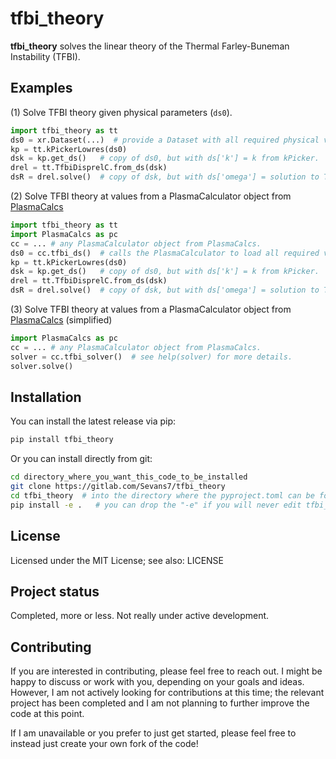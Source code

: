# tfbi_theory

**tfbi_theory** solves the linear theory of the Thermal Farley-Buneman Instability (TFBI).


## Examples

(1) Solve TFBI theory given physical parameters (`ds0`).

```python
import tfbi_theory as tt
ds0 = xr.Dataset(...)  # provide a Dataset with all required physical values...
kp = tt.kPickerLowres(ds0)
dsk = kp.get_ds()   # copy of ds0, but with ds['k'] = k from kPicker.
drel = tt.TfbiDisprelC.from_ds(dsk)
dsR = drel.solve()  # copy of dsk, but with ds['omega'] = solution to TFBI theory!
```


(2) Solve TFBI theory at values from a PlasmaCalculator object from [PlasmaCalcs](https://pypi.org/project/PlasmaCalcs/)

```python
import tfbi_theory as tt
import PlasmaCalcs as pc
cc = ... # any PlasmaCalculator object from PlasmaCalcs.
ds0 = cc.tfbi_ds()  # calls the PlasmaCalculator to load all required values
kp = tt.kPickerLowres(ds0)
dsk = kp.get_ds()   # copy of ds0, but with ds['k'] = k from kPicker.
drel = tt.TfbiDisprelC.from_ds(dsk)
dsR = drel.solve()  # copy of dsk, but with ds['omega'] = solution to TFBI theory!
```


(3) Solve TFBI theory at values from a PlasmaCalculator object from [PlasmaCalcs](https://pypi.org/project/PlasmaCalcs/) (simplified)
```python
import PlasmaCalcs as pc
cc = ... # any PlasmaCalculator object from PlasmaCalcs.
solver = cc.tfbi_solver()  # see help(solver) for more details.
solver.solve()
```

## Installation

You can install the latest release via pip:
```bash
pip install tfbi_theory
```

Or you can install directly from git:
```bash
cd directory_where_you_want_this_code_to_be_installed
git clone https://gitlab.com/Sevans7/tfbi_theory
cd tfbi_theory  # into the directory where the pyproject.toml can be found.
pip install -e .   # you can drop the "-e" if you will never edit tfbi_theory.
```


## License
Licensed under the MIT License; see also: LICENSE

## Project status
Completed, more or less. Not really under active development.

## Contributing
If you are interested in contributing, please feel free to reach out.
I might be happy to discuss or work with you, depending on your goals and ideas.
However, I am not actively looking for contributions at this time;
the relevant project has been completed and I am not planning to further improve the code at this point.

If I am unavailable or you prefer to just get started, please feel free to instead just create your own fork of the code!

